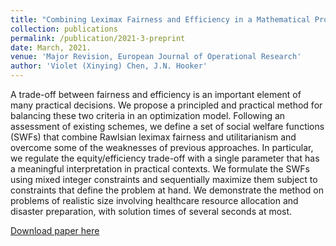 ```yaml
---
title: "Combining Leximax Fairness and Efficiency in a Mathematical Programming Model"
collection: publications
permalink: /publication/2021-3-preprint
date: March, 2021.
venue: 'Major Revision, European Journal of Operational Research'
author: 'Violet (Xinying) Chen, J.N. Hooker'
---
```


A trade-off between fairness and efficiency is an important element of many practical decisions. We propose a principled and practical method for balancing these two criteria in an optimization model. Following an assessment of existing schemes, we define a set of social welfare functions (SWFs) that combine Rawlsian leximax fairness and utilitarianism and overcome some of the weaknesses of previous approaches. In particular, we regulate the equity/efficiency trade-off with a single parameter that has a meaningful interpretation in practical contexts. We formulate the SWFs using mixed integer constraints and sequentially maximize them subject to constraints that define the problem at hand. We demonstrate the method on problems of realistic size involving healthcare resource allocation and disaster preparation, with solution times of several seconds at most.

[Download paper here](http://academicpages.github.io/files/CEU-preprint.pdf)
